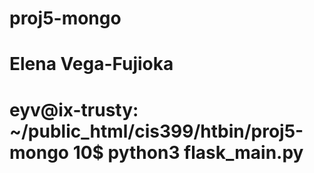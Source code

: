 # proj5-mongo
# Elena Vega-Fujioka
# eyv@ix-trusty: ~/public_html/cis399/htbin/proj5-mongo 10$ python3 flask_main.py
